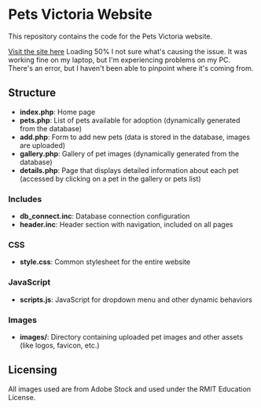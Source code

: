 # Pets Victoria Website

This repository contains the code for the Pets Victoria website.

[Visit the site here](http://titan.csit.rmit.edu.au/~s3955172/wp/)
Loading 50% I not sure what's causing the issue. It was working fine on my laptop, but I'm experiencing problems on my PC. There's an error, but I haven't been able to pinpoint where it's coming from.

## Structure

- **index.php**: Home page
- **pets.php**: List of pets available for adoption (dynamically generated from the database)
- **add.php**: Form to add new pets (data is stored in the database, images are uploaded)
- **gallery.php**: Gallery of pet images (dynamically generated from the database)
- **details.php**: Page that displays detailed information about each pet (accessed by clicking on a pet in the gallery or pets list)

### Includes
- **db_connect.inc**: Database connection configuration
- **header.inc**: Header section with navigation, included on all pages

### CSS
- **style.css**: Common stylesheet for the entire website

### JavaScript
- **scripts.js**: JavaScript for dropdown menu and other dynamic behaviors

### Images
- **images/**: Directory containing uploaded pet images and other assets (like logos, favicon, etc.)

## Licensing

All images used are from Adobe Stock and used under the RMIT Education License.
